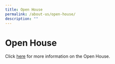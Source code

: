 ```yaml
---
title: Open House
permalink: /about-us/open-house/
description: ""
---
```

# Open House
Click <a href="[https://sites.google.com/moe.edu.sg/grps-eopenhouse/main](https://sites.google.com/moe.edu.sg/grps-eopenhouse/main)" target="\_blank">here</a> for more information on the Open House.